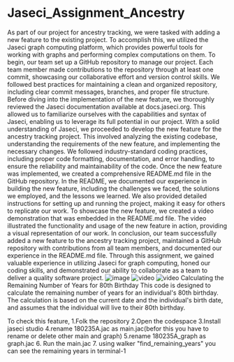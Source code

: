 # Jaseci_Assignment_Ancestry


As part of our project for ancestry tracking, we were tasked with adding a new feature to the existing project. To accomplish this, we utilized the Jaseci graph computing platform, which provides powerful tools for working with graphs and performing complex computations on them.
To begin, our team set up a GitHub repository to manage our project. Each team member made contributions to the repository through at least one commit, showcasing our collaborative effort and version control skills. We followed best practices for maintaining a clean and organized repository, including clear commit messages, branches, and proper file structure.
Before diving into the implementation of the new feature, we thoroughly reviewed the Jaseci documentation available at docs.jaseci.org. This allowed us to familiarize ourselves with the capabilities and syntax of Jaseci, enabling us to leverage its full potential in our project.
With a solid understanding of Jaseci, we proceeded to develop the new feature for the ancestry tracking project. This involved analyzing the existing codebase, understanding the requirements of the new feature, and implementing the necessary changes. We followed industry-standard coding practices, including proper code formatting, documentation, and error handling, to ensure the reliability and maintainability of the code.
Once the new feature was implemented, we created a comprehensive README.md file in the GitHub repository. In the README, we documented our experience in building the new feature, including the challenges we faced, the solutions we employed, and the lessons we learned. We also provided detailed instructions for setting up and running the project, making it easy for others to replicate our work.
To showcase the new feature, we created a video demonstration that was embedded in the README.md file. The video illustrated the functionality and usage of the new feature in action, providing a visual representation of our work.
In conclusion, our team successfully added a new feature to the ancestry tracking project, maintained a GitHub repository with contributions from all team members, and documented our experience in the README.md file. Through this assignment, we gained valuable experience in utilizing Jaseci for graph computing, honed our coding skills, and demonstrated our ability to collaborate as a team to deliver a quality software project.
![image](https://user-images.githubusercontent.com/77208138/233451174-ad51fdf5-9c51-4f54-b929-dcef2e727898.png)
![video](https://github.com/Lakshan-Vibhusha-Kannangara/Jaseci_Assignment_Ancestry/issues/3)
![video](https://drive.google.com/file/d/1iV0I3ZOS-lACyKIJf5EALdw8vysOsfnr/view?usp=share_link)
Calculating the Remaining Number of Years for 80th Birthday
This code is designed to calculate the remaining number of years 
for an individual's 80th birthday. The calculation is based on the 
current date and the individual's birth date, and assumes that the
individual will live to their 80th birthday.

To check this feature, 
1.Folk the repository
2.Open the codespace
3.Install jaseci studio
4.rename 180235A.jac as main.jac(befor this you have to rename or delete other main and graph)
5.rename 180235A_graph as graph.jac
6. Run the main.jac
7. using walker "find_remaining_years" you can see the remaining years in terminal-1
